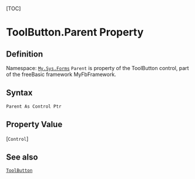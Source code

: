 [TOC]
# ToolButton.Parent Property

## Definition
Namespace: [`My.Sys.Forms`](My.Sys.Forms.md)
`Parent` is property of the ToolButton control, part of the freeBasic framework MyFbFramework.
## Syntax
```freeBasic
Parent As Control Ptr
```
## Property Value
[`Control`]
## See also
[`ToolButton`](ToolButton.md)
